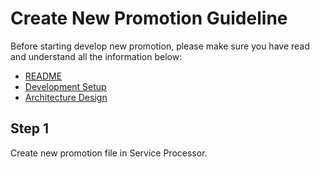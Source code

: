 # Create New Promotion Guideline

Before starting develop new promotion, please make sure you have read and understand all the information below:
- [README](./README.md)
- [Development Setup](dev-setup.md)
- [Architecture Design](architecture-design.md)

## Step 1
Create new promotion file in Service Processor.
